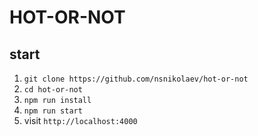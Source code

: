 # HOT-OR-NOT

## start
1. `git clone https://github.com/nsnikolaev/hot-or-not`
2. `cd hot-or-not`
3. `npm run install`
3. `npm run start`
4. visit `http://localhost:4000`
